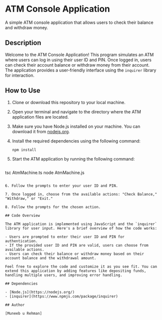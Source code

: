 # ATM Console Application

A simple ATM console application that allows users to check their balance and withdraw money.

## Description

Welcome to the ATM Console Application! This program simulates an ATM where users can log in using their user ID and PIN. Once logged in, users can check their account balance or withdraw money from their account. The application provides a user-friendly interface using the `inquirer` library for interaction.

## How to Use

1. Clone or download this repository to your local machine.

2. Open your terminal and navigate to the directory where the ATM application files are located.

3. Make sure you have Node.js installed on your machine. You can download it from [nodejs.org](https://nodejs.org/).

4. Install the required dependencies using the following command:

   ```sh
   npm install
   ```

5. Start the ATM application by running the following command:

   ```sh
  tsc AtmMachine.ts node AtmMachine.js
   ```

6. Follow the prompts to enter your user ID and PIN.

7. Once logged in, choose from the available actions: "Check Balance," "Withdraw," or "Exit."

8. Follow the prompts for the chosen action.

## Code Overview

The ATM application is implemented using JavaScript and the `inquirer` library for user input. Here's a brief overview of how the code works:

- Users are prompted to enter their user ID and PIN for authentication.
- If the provided user ID and PIN are valid, users can choose from available actions.
- Users can check their balance or withdraw money based on their account balance and the withdrawal amount.

Feel free to explore the code and customize it as you see fit. You can extend this application by adding features like depositing funds, handling multiple users, and improving error handling.

## Dependencies

- [Node.js](https://nodejs.org/)
- [inquirer](https://www.npmjs.com/package/inquirer)

## Author

[Muneeb u Rehman]

